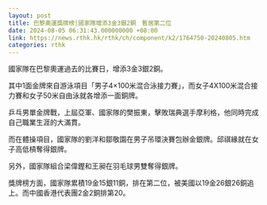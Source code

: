 ```yaml
---
layout: post
title: 巴黎奧運獎牌榜│國家隊增添3金3銀2銅　暫居第二位
date: 2024-08-05 06:31:43.000000000 +08:00
link: https://news.rthk.hk/rthk/ch/component/k2/1764750-20240805.htm
categories: rthk
---
```


國家隊在巴黎奧運過去的比賽日，增添3金3銀2銅。

其中1面金牌來自游泳項目「男子4×100米混合泳接力賽」，而女子4X100米混合接力賽和女子50米自由泳就各增添一面銅牌。

乒乓男單金牌戰，上屆亞軍、國家隊的樊振東，擊敗瑞典選手摩利格，他同時完成自己職業生涯的大滿貫。

而在體操項目，國家隊的劉洋和鄒敬園在男子吊環決賽包辦金銀牌。邱祺緣就在女子高低槓奪得銀牌。

另外，國家隊組合梁偉鏗和王昶在羽毛球男雙奪得銀牌。

獎牌榜方面，國家隊累積19金15銀11銅，排在第二位，被美國以19金26銀26銅追上。而中國香港代表團2金2銅排第20。
